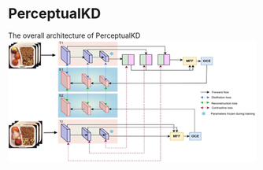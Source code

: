  # PerceptualKD 
The overall architecture of PerceptualKD 
 ![Image Alt](https://github.com/tesfaye136/PerceptualKD/blob/dd2575b105487f6cf0866b7355a66be9608c8d1d/PerceptaulKD.png)
